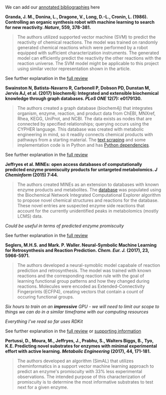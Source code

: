 We can add our [annotated bibliographies](https://guides.library.cornell.edu/annotatedbibliography) here

**Granda, J. M., Donina, L., Dragone, V., Long, D.-L., Cronin, L. (1986). Controlling an organic synthesis robot with machine learning to search for new reactivity. _Nature_, 559, 378-381.**
> The authors utilized supported vector machine (SVM) to predict the reactivity of chemical reactions. The model was trained on randomly generated chemical reactions which were performed by a robot equipped with sufficient characterization instruments. The generated model can efficiently predict the reactivity the other reactions with the reaction universe. The SVM model might be applicable to this project using similar vector representation shown in the article.

See further explanation in the [full review](https://github.com/theicechol/metamoles/wiki/2018---Controlling-an-organic-synthesis-robot-with-machine-learning-to-search-for-new-reactivity)

**Swainston N, Batista-Navarro R, Carbonell P, Dobson PD, Dunstan M, Jervis AJ, et al. (2017) biochem4j: Integrated and extensible
biochemical knowledge through graph databases. *PLoS ONE* 12(7): e0179130.**
> The authors created a graph database (biochem4j) that integrates organism, enzyme, reaction, and product data from ChEBI, MNXref, Rhea, KEGG, UniProt, and NCBI. The data exists as nodes that are connected by specified relationships; querying occurs using the CYPHER language. This database was created with metabolic engineering in mind, so it readily connects chemical products with pathways from a starting material. The [text scraping](https://github.com/synbiochem/biochem4j) and some implementation code is in Python and has [Python dependencies](https://github.com/synbiochem/synbiochem-py).

See further explanation in the [full review](https://doi.org/10.1371/journal.pone.0179130)

**Jeffryes et al. MINEs: open access databases of computationally predicted enzyme promiscuity products for untargeted metabolomics. *J Cheminform* (2015) 7:44.**
> The authors created MINEs as an extension to databases with known enzyme products and metabolites. The [database](http://minedatabase.mcsanl.gov) was populated using the Biochemical Network Integrated Computational Explorer algorithm to propose novel chemical structures and reactions for the database. These novel entries are suspected enzyme side reactions that account for the currently unidentified peaks in metabolomics (mostly LCMS) data.

*Could be useful in terms of predicted enzyme promiscuity*

See further explanation in the [full review](https://github.com/theicechol/metamoles/blob/master/Related%20articles/MINEsOpenAccessDatabasesOfComp.pdf)

**Seglers, M.H.S. and Mark. P. Waller. Neural-Symbolic Machine Learning for Retrosynthesis and Reaction Prediction. *Chem. Eur. J.* (2017), 23, 5966-5971.** 
> The authors developed a neural-symoblic model capabale of reaction prediction and retrosynthesis. The model was trained with known reactions and the corresponding reaction rule with the goal of learning functional group patterns and how they changed during reactions. Molecules were encoded as Extended-Connectivity Fingerprints (ECFP4), creating vectors that contain a count of occuring functional groups. 

*Six hours to train on an **impressive** GPU - we will need to limit our scope to things we can do in a similar timeframe with our computing resources*

*Everything I've read so far uses RDKit*

See further explanation in the [full review](https://github.com/theicechol/metamoles/blob/master/Related%20articles/Neural-Symbolic%20Machine%20Learning%20for%20Retrosynthesis.pdf) or [supporting information](chem201605499-sup-0001-misc_information.pdf)

**Pertussi, D., Moura, M., Jeffryes, J., Prabhu, S., Walters Biggs, B., Tyo, K.E. Predicting novel substrates for enzymes with minimal experimental effort with active learning. *Metabolic Engineering* (2017), 44, 171-181.**
> The authors developed an algorithm (SimAL) that utilizes cheminformatics in a support vector machine learning approach to predict an enzyme's promiscuity with 33% less experimental observations. The intended purpose of this characterization of promiscuity is to determine the most informative substrates to test next for a given enzyme.